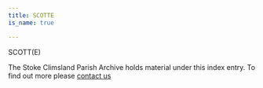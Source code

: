 ```yaml
---
title: SCOTTE
is_name: true

---
```


SCOTT(E)


The Stoke Climsland Parish Archive holds material under this index entry. To find out more please [contact us](/contact/)
